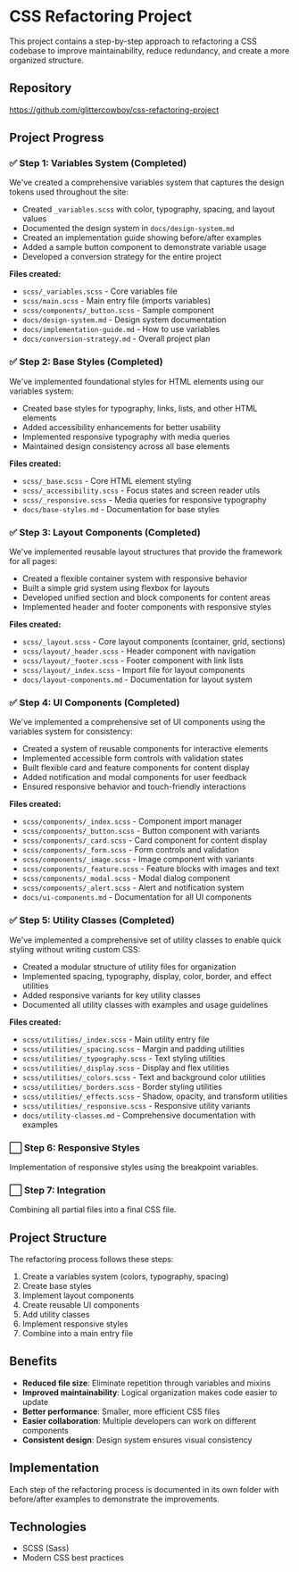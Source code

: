 # CSS Refactoring Project

This project contains a step-by-step approach to refactoring a CSS codebase to improve maintainability, reduce redundancy, and create a more organized structure.

## Repository
https://github.com/glittercowboy/css-refactoring-project

## Project Progress

### ✅ Step 1: Variables System (Completed)
We've created a comprehensive variables system that captures the design tokens used throughout the site:

- Created `_variables.scss` with color, typography, spacing, and layout values
- Documented the design system in `docs/design-system.md`
- Created an implementation guide showing before/after examples
- Added a sample button component to demonstrate variable usage
- Developed a conversion strategy for the entire project

**Files created:**
- `scss/_variables.scss` - Core variables file
- `scss/main.scss` - Main entry file (imports variables)
- `scss/components/_button.scss` - Sample component
- `docs/design-system.md` - Design system documentation
- `docs/implementation-guide.md` - How to use variables 
- `docs/conversion-strategy.md` - Overall project plan

### ✅ Step 2: Base Styles (Completed)
We've implemented foundational styles for HTML elements using our variables system:

- Created base styles for typography, links, lists, and other HTML elements
- Added accessibility enhancements for better usability
- Implemented responsive typography with media queries
- Maintained design consistency across all base elements

**Files created:**
- `scss/_base.scss` - Core HTML element styling
- `scss/_accessibility.scss` - Focus states and screen reader utils
- `scss/_responsive.scss` - Media queries for responsive typography
- `docs/base-styles.md` - Documentation for base styles

### ✅ Step 3: Layout Components (Completed)
We've implemented reusable layout structures that provide the framework for all pages:

- Created a flexible container system with responsive behavior
- Built a simple grid system using flexbox for layouts
- Developed unified section and block components for content areas
- Implemented header and footer components with responsive styles

**Files created:**
- `scss/_layout.scss` - Core layout components (container, grid, sections)
- `scss/layout/_header.scss` - Header component with navigation
- `scss/layout/_footer.scss` - Footer component with link lists
- `scss/layout/_index.scss` - Import file for layout components
- `docs/layout-components.md` - Documentation for layout system

### ✅ Step 4: UI Components (Completed)
We've implemented a comprehensive set of UI components using the variables system for consistency:

- Created a system of reusable components for interactive elements
- Implemented accessible form controls with validation states
- Built flexible card and feature components for content display
- Added notification and modal components for user feedback
- Ensured responsive behavior and touch-friendly interactions

**Files created:**
- `scss/components/_index.scss` - Component import manager
- `scss/components/_button.scss` - Button component with variants
- `scss/components/_card.scss` - Card component for content display
- `scss/components/_form.scss` - Form controls and validation
- `scss/components/_image.scss` - Image component with variants
- `scss/components/_feature.scss` - Feature blocks with images and text
- `scss/components/_modal.scss` - Modal dialog component
- `scss/components/_alert.scss` - Alert and notification system
- `docs/ui-components.md` - Documentation for all UI components

### ✅ Step 5: Utility Classes (Completed)
We've implemented a comprehensive set of utility classes to enable quick styling without writing custom CSS:

- Created a modular structure of utility files for organization
- Implemented spacing, typography, display, color, border, and effect utilities
- Added responsive variants for key utility classes
- Documented all utility classes with examples and usage guidelines

**Files created:**
- `scss/utilities/_index.scss` - Main utility entry file
- `scss/utilities/_spacing.scss` - Margin and padding utilities
- `scss/utilities/_typography.scss` - Text styling utilities
- `scss/utilities/_display.scss` - Display and flex utilities
- `scss/utilities/_colors.scss` - Text and background color utilities
- `scss/utilities/_borders.scss` - Border styling utilities
- `scss/utilities/_effects.scss` - Shadow, opacity, and transform utilities
- `scss/utilities/_responsive.scss` - Responsive utility variants
- `docs/utility-classes.md` - Comprehensive documentation with examples

### ⬜ Step 6: Responsive Styles
Implementation of responsive styles using the breakpoint variables.

### ⬜ Step 7: Integration
Combining all partial files into a final CSS file.

## Project Structure

The refactoring process follows these steps:

1. Create a variables system (colors, typography, spacing)
2. Create base styles 
3. Implement layout components
4. Create reusable UI components
5. Add utility classes
6. Implement responsive styles
7. Combine into a main entry file

## Benefits

- **Reduced file size**: Eliminate repetition through variables and mixins
- **Improved maintainability**: Logical organization makes code easier to update
- **Better performance**: Smaller, more efficient CSS files
- **Easier collaboration**: Multiple developers can work on different components
- **Consistent design**: Design system ensures visual consistency

## Implementation

Each step of the refactoring process is documented in its own folder with before/after examples to demonstrate the improvements.

## Technologies

- SCSS (Sass)
- Modern CSS best practices